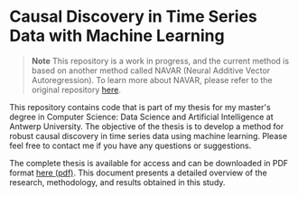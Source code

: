 # Causal Discovery in Time Series Data with Machine Learning

> **Note**
> This repository is a work in progress, and the current method is based on another method called NAVAR (Neural Additive Vector Autoregression). To learn more about NAVAR, please refer to the original repository [here](https://github.com/bartbussmann/NAVAR).

This repository contains code that is part of my thesis for my master's degree in Computer Science: Data Science and Artificial Intelligence at Antwerp University.
The objective of the thesis is to develop a method for robust causal discovery in time series data using machine learning.
Please feel free to contact me if you have any questions or suggestions.

The complete thesis is available for access and can be downloaded in PDF format [here (pdf)](https://github.com/m4urin/temporal-causal-discovery/blob/main/thesis.pdf). This document presents a detailed overview of the research, methodology, and results obtained in this study.
